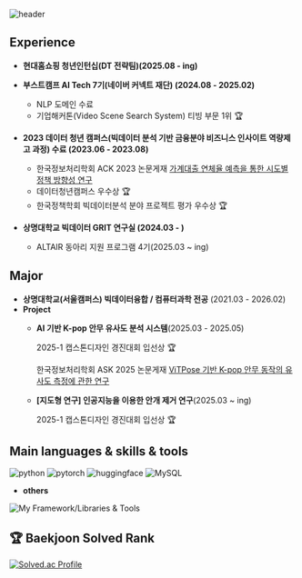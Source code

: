 <div>
  
  <!--Header-->
  ![header](https://capsule-render.vercel.app/api?type=waving&color=d5eae3&height=230&section=header&text=Sujin's%20Lab%20&fontSize=70&animation=fadeIn&fontAlignY=35%20%20|%20n%20%20&descAlignY=55&descAlign=85&fontColor=black)

</div>

<div>
  <!--Body-->

  ## Experience
  - **현대홈쇼핑 청년인턴십(DT 전략팀)(2025.08 - ing)**
    
  - **부스트캠프 AI Tech 7기(네이버 커넥트 재단) (2024.08 - 2025.02)**
    - NLP 도메인 수료
    - 기업해커톤(Video Scene Search System) 티빙 부문 1위 :trophy:
  - **2023 데이터 청년 캠퍼스(빅데이터 분석 기반 금융분야 비즈니스 인사이트 역량제고 과정) 수료 (2023.06 - 2023.08)**
    - 한국정보처리학회 ACK 2023 논문게재 [가계대출 연체율 예측을 통한 시도별 정책 방향성 연구](https://kiss.kstudy.com/Detail/Ar?key=4059298)
    - 데이터청년캠퍼스 우수상 :trophy:
    - 한국정책학회 빅데이터분석 분야 프로젝트 평가 우수상 :trophy:
    
  - **상명대학교 빅데이터 GRIT 연구실 (2024.03 - )**
    - ALTAIR 동아리 지원 프로그램 4기(2025.03 ~ ing)

  ## Major
  - **상명대학교(서울캠퍼스) 빅데이터융합 / 컴퓨터과학 전공** (2021.03 - 2026.02)
  - **Project**
    - **AI 기반 K-pop 안무 유사도 분석 시스템**(2025.03 - 2025.05)
    
      2025-1 캡스톤디자인 경진대회 입선상 :trophy:

      한국정보처리학회 ASK 2025 논문게재 [ViTPose 기반 K-pop 안무 동작의 유사도 측정에 관한 연구](https://kiss.kstudy.com/Detail/Ar?key=4176875)
    - **[지도형 연구] 인공지능을 이용한 안개 제거 연구**(2025.03 ~ ing)

      2025-1 캡스톤디자인 경진대회 입선상 :trophy:
  </div>

  ## Main languages & skills & tools
  
  ![python](https://img.shields.io/badge/-Python-2b5b84?style=for-the-badge&logo=python&logoColor=white)
  ![pytorch](https://img.shields.io/badge/-pytorch-EE4C2C?style=for-the-badge&logo=pytorch&logoColor=white)
  ![huggingface](https://img.shields.io/badge/-huggingface-E6A100?style=for-the-badge&logo=huggingface&logoColor=white)
  ![MySQL](https://img.shields.io/badge/-MySQL-4479A1?style=for-the-badge&logo=mysql&logoColor=white)


  - **others**

![My Framework/Libraries & Tools](https://skillicons.dev/icons?i=java,sklearn,anaconda,mysql,git,github,linux,aws,docker,notion,obsidian)

  ## 🏆 Baekjoon Solved Rank
[![Solved.ac Profile](http://mazassumnida.wtf/api/generate_badge?boj=owlemily)](https://solved.ac/owlemily)

<!--
**owlemily/owlemily** is a ✨ _special_ ✨ repository because its `README.md` (this file) appears on your GitHub profile.

Here are some ideas to get you started:

- 🔭 I’m currently working on ...
- 🌱 I’m currently learning ...
- 👯 I’m looking to collaborate on ...
- 🤔 I’m looking for help with ...
- 💬 Ask me about ...
- 📫 How to reach me: ...
- 😄 Pronouns: ...
- ⚡ Fun fact: ...
-->
